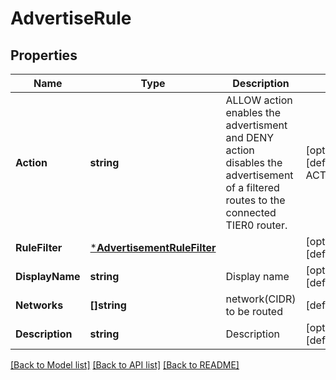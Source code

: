 # AdvertiseRule

## Properties
Name | Type | Description | Notes
------------ | ------------- | ------------- | -------------
**Action** | **string** | ALLOW action enables the advertisment and DENY action disables the advertisement of a filtered routes to the connected TIER0 router. | [optional] [default to ACTION.ALLOW]
**RuleFilter** | [***AdvertisementRuleFilter**](AdvertisementRuleFilter.md) |  | [optional] [default to null]
**DisplayName** | **string** | Display name | [optional] [default to null]
**Networks** | **[]string** | network(CIDR) to be routed | [default to null]
**Description** | **string** | Description | [optional] [default to null]

[[Back to Model list]](../README.md#documentation-for-models) [[Back to API list]](../README.md#documentation-for-api-endpoints) [[Back to README]](../README.md)

